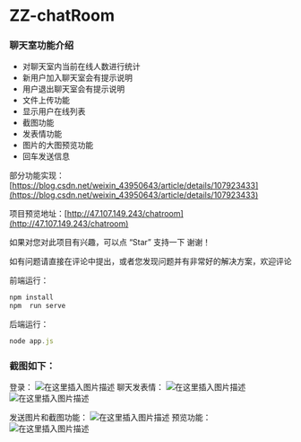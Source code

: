 # ZZ-chatRoom

### 聊天室功能介绍

 - 对聊天室内当前在线人数进行统计
 - 新用户加入聊天室会有提示说明
 - 用户退出聊天室会有提示说明
 - 文件上传功能
 - 显示用户在线列表
 - 截图功能
 - 发表情功能
 - 图片的大图预览功能
 - 回车发送信息

部分功能实现：[https://blog.csdn.net/weixin_43950643/article/details/107923433](https://blog.csdn.net/weixin_43950643/article/details/107923433)

项目预览地址：[http://47.107.149.243/chatroom](http://47.107.149.243/chatroom)

如果对您对此项目有兴趣，可以点 “Star” 支持一下 谢谢！ 

如有问题请直接在评论中提出，或者您发现问题并有非常好的解决方案，欢迎评论

前端运行：
```javascript
npm install
npm  run serve
```
后端运行：
```javascript
node app.js
```
### 截图如下：
登录：
![在这里插入图片描述](https://img-blog.csdnimg.cn/20200812150953523.png?x-oss-process=image/watermark,type_ZmFuZ3poZW5naGVpdGk,shadow_10,text_aHR0cHM6Ly9ibG9nLmNzZG4ubmV0L3dlaXhpbl80Mzk1MDY0Mw==,size_16,color_FFFFFF,t_70#pic_center)
聊天发表情：
![在这里插入图片描述](https://img-blog.csdnimg.cn/20200812151042541.png?x-oss-process=image/watermark,type_ZmFuZ3poZW5naGVpdGk,shadow_10,text_aHR0cHM6Ly9ibG9nLmNzZG4ubmV0L3dlaXhpbl80Mzk1MDY0Mw==,size_16,color_FFFFFF,t_70#pic_center)
![在这里插入图片描述](https://img-blog.csdnimg.cn/20200812151344242.png?x-oss-process=image/watermark,type_ZmFuZ3poZW5naGVpdGk,shadow_10,text_aHR0cHM6Ly9ibG9nLmNzZG4ubmV0L3dlaXhpbl80Mzk1MDY0Mw==,size_16,color_FFFFFF,t_70#pic_center)

发送图片和截图功能：
![在这里插入图片描述](https://img-blog.csdnimg.cn/20200812151127955.png?x-oss-process=image/watermark,type_ZmFuZ3poZW5naGVpdGk,shadow_10,text_aHR0cHM6Ly9ibG9nLmNzZG4ubmV0L3dlaXhpbl80Mzk1MDY0Mw==,size_16,color_FFFFFF,t_70#pic_center)
预览功能：
![在这里插入图片描述](https://img-blog.csdnimg.cn/20200812151144189.png?x-oss-process=image/watermark,type_ZmFuZ3poZW5naGVpdGk,shadow_10,text_aHR0cHM6Ly9ibG9nLmNzZG4ubmV0L3dlaXhpbl80Mzk1MDY0Mw==,size_16,color_FFFFFF,t_70#pic_center)
